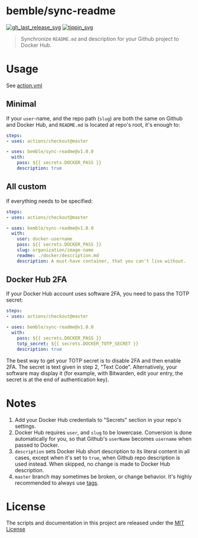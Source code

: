 # bemble/sync-readme

[![gh_last_release_svg]][gh_last_release_url]
[![tippin_svg]][tippin_url]

[gh_last_release_svg]: https://img.shields.io/github/v/release/bemble/sync-readme?sort=semver
[gh_last_release_url]: https://github.com/bemble/sync-readme/releases/latest

[tippin_svg]: https://img.shields.io/badge/donate-BuyMeACoffee-ffdd00?logo=buymeacoffee&style=flat
[tippin_url]: https://www.buymeacoffee.com/bemble


> Synchronize `README.md` and description for your Github project to Docker Hub.


# Usage

See [action.yml](action.yml)


## Minimal

If your `user`-name, and the repo path (`slug`) are both the same on Github and Docker Hub, and `README.md` is located at repo's root, it's enough to:

```yaml
steps:
- uses: actions/checkout@master

- uses: bemble/sync-readme@v1.0.0
  with:
    pass: ${{ secrets.DOCKER_PASS }}
    description: true
```

## All custom

If everything needs to be specified: 

```yaml
steps:
- uses: actions/checkout@master

- uses: bemble/sync-readme@v1.0.0
  with:
    user: docker-username
    pass: ${{ secrets.DOCKER_PASS }}
    slug: organization/image-name
    readme: ./docker/description.md
    description: A must-have container, that you can't live without.
```

## Docker Hub 2FA

If your Docker Hub account uses software 2FA, you need to pass the TOTP secret:

```yaml
steps:
- uses: actions/checkout@master

- uses: bemble/sync-readme@v1.0.0
  with:
    pass: ${{ secrets.DOCKER_PASS }}
    totp_secret: ${{ secrets.DOCKER_TOTP_SECRET }}
    description: true
```

The best way to get your TOTP secret is to disable 2FA and then enable 2FA. The secret is text given in step 2, "Text Code".
Alternatively, your software may display it (for example, with Bitwarden, edit your entry, the secret is at the end of authentication key).

# Notes

1. Add your Docker Hub credentials to "Secrets" section in your repo's settings.
2. Docker Hub requires `user`, and `slug` to be lowercase. Conversion is done automatically for you, so that Github's `userName` becomes `username` when passed to Docker.
3. `description` sets Docker Hub short description to its literal content in all cases, except when it's set to `true`, when Github repo description is used instead.  When skipped, no change is made to Docker Hub description.
4.  `master` branch may sometimes be broken, or change behavior. It's highly recommended to always use [tags].

[tags]: https://github.com/bemble/sync-readme/tags

# License

The scripts and documentation in this project are released under the [MIT License](LICENSE)
